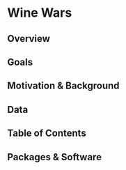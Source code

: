 # Wine Wars

## Overview

## Goals

## Motivation & Background

## Data

## Table of Contents 

## Packages & Software

